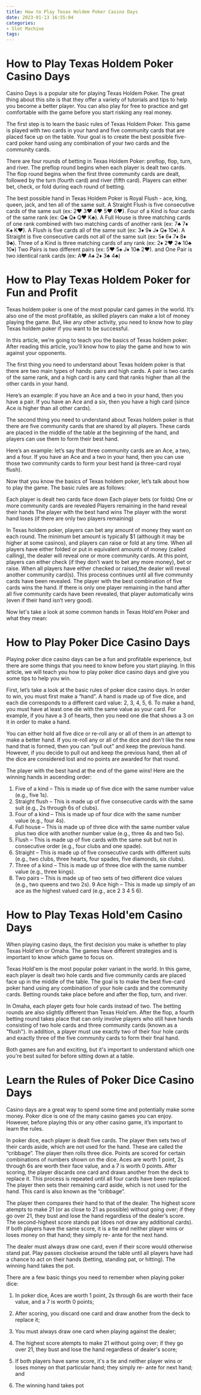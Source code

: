 ```yaml
---
title: How to Play Texas Holdem Poker Casino Days
date: 2023-01-13 16:55:04
categories:
- Slot Machine
tags:
---
```



#  How to Play Texas Holdem Poker Casino Days

Casino Days is a popular site for playing Texas Holdem Poker. The great thing about this site is that they offer a variety of tutorials and tips to help you become a better player. You can also play for free to practice and get comfortable with the game before you start risking any real money.

The first step is to learn the basic rules of Texas Holdem Poker. This game is played with two cards in your hand and five community cards that are placed face up on the table. Your goal is to create the best possible five-card poker hand using any combination of your two cards and the community cards.

There are four rounds of betting in Texas Holdem Poker: preflop, flop, turn, and river. The preflop round begins when each player is dealt two cards. The flop round begins when the first three community cards are dealt, followed by the turn (fourth card) and river (fifth card). Players can either bet, check, or fold during each round of betting.

The best possible hand in Texas Holdem Poker is Royal Flush - ace, king, queen, jack, and ten all of the same suit. A Straight Flush is five consecutive cards of the same suit (ex: 2♥ 3♥ 4♥ 5♥ 6♥). Four of a Kind is four cards of the same rank (ex: Q♣ Q♦ Q♥ K♣). A Full House is three matching cards of one rank combined with two matching cards of another rank (ex: 7♣ 7♦ K♠ K♥). A Flush is five cards all of the same suit (ex: 3♦ 9♦ J♦ Q♠ 10♦). A Straight is five consecutive cards not all of the same suit (ex: 5♦ 6♦ 7♦ 8♦ 9♣). Three of a Kind is three matching cards of any rank (ex: 2♦ 2♥ 2♣ 10♣ 10♦) Two Pairs is two different pairs (ex: 5♥ 5♠ J♦ 10♣ 2♥). and One Pair is two identical rank cards (ex: A♥ A♠ 2♦ 3♣ 4♣)

#  How to Play Texas Holdem Poker for Fun and Profit

Texas holdem poker is one of the most popular card games in the world. It’s also one of the most profitable, as skilled players can make a lot of money playing the game. But, like any other activity, you need to know how to play Texas holdem poker if you want to be successful.

In this article, we’re going to teach you the basics of Texas holdem poker. After reading this article, you’ll know how to play the game and how to win against your opponents.

The first thing you need to understand about Texas holdem poker is that there are two main types of hands: pairs and high cards. A pair is two cards of the same rank, and a high card is any card that ranks higher than all the other cards in your hand.

Here’s an example: if you have an Ace and a two in your hand, then you have a pair. If you have an Ace and a six, then you have a high card (since Ace is higher than all other cards).

The second thing you need to understand about Texas holdem poker is that there are five community cards that are shared by all players. These cards are placed in the middle of the table at the beginning of the hand, and players can use them to form their best hand.

Here’s an example: let’s say that three community cards are an Ace, a two, and a four. If you have an Ace and a two in your hand, then you can use those two community cards to form your best hand (a three-card royal flush).

Now that you know the basics of Texas holdem poker, let’s talk about how to play the game. The basic rules are as follows:

Each player is dealt two cards face down Each player bets (or folds) One or more community cards are revealed Players remaining in the hand reveal their hands The player with the best hand wins The player with the worst hand loses (if there are only two players remaining)

In Texas holdem poker, players can bet any amount of money they want on each round. The minimum bet amount is typically $1 (although it may be higher at some casinos), and players can raise or fold at any time. When all players have either folded or put in equivalent amounts of money (called calling), the dealer will reveal one or more community cards. At this point, players can either check (if they don’t want to bet any more money), bet or raise. When all players have either checked or raised,the dealer will reveal another community card(s). This process continues until all five community cards have been revealed. The player with the best combination of five cards wins the hand. If there is only one player remaining in the hand after all five community cards have been revealed, that player automatically wins (even if their hand isn’t very good).

Now let's take a look at some common hands in Texas Hold'em Poker and what they mean: 

 

 

 

 



#  How to Play Poker Dice Casino Days

Playing poker dice casino days can be a fun and profitable experience, but there are some things that you need to know before you start playing. In this article, we will teach you how to play poker dice casino days and give you some tips to help you win.

First, let’s take a look at the basic rules of poker dice casino days. In order to win, you must first make a “hand”. A hand is made up of five dice, and each die corresponds to a different card value: 2, 3, 4, 5, 6. To make a hand, you must have at least one die with the same value as your card. For example, if you have a 3 of hearts, then you need one die that shows a 3 on it in order to make a hand.

You can either hold all five dice or re-roll any or all of them in an attempt to make a better hand. If you re-roll any or all of the dice and don’t like the new hand that is formed, then you can “pull out” and keep the previous hand. However, if you decide to pull out and keep the previous hand, then all of the dice are considered lost and no points are awarded for that round.

The player with the best hand at the end of the game wins! Here are the winning hands in ascending order:

1. Five of a kind – This is made up of five dice with the same number value (e.g., five 1s).
2. Straight flush – This is made up of five consecutive cards with the same suit (e.g., 2s through 6s of clubs). 
3. Four of a kind – This is made up of four dice with the same number value (e.g., four 4s). 
4. Full house – This is made up of three dice with the same number value plus two dice with another number value (e.g., three 4s and two 5s). 
5. Flush – This is made up of five cards with the same suit but not in consecutive order (e.g., four clubs and one spade). 
6. Straight – This is made up of five consecutive cards with different suits (e.g., two clubs, three hearts, four spades, five diamonds, six clubs). 
7. Three of a kind – This is made up of three dice with the same number value (e.g., three kings). 
8. Two pairs – This is made up of two sets of two different dice values (e.g., two queens and two 2s). 
9 Ace high – This is made up simply of an ace as the highest valued card (e.g., ace 2 3 4 5 6).

#  How to Play Texas Hold'em Casino Days

When playing casino days, the first decision you make is whether to play Texas Hold'em or Omaha. The games have different strategies and is important to know which game to focus on.

Texas Hold'em is the most popular poker variant in the world. In this game, each player is dealt two hole cards and five community cards are placed face up in the middle of the table.  The goal is to make the best five-card poker hand using any combination of your hole cards and the community cards. Betting rounds take place before and after the flop, turn, and river.

In Omaha, each player gets four hole cards instead of two. The betting rounds are also slightly different than Texas Hold'em. After the flop, a fourth betting round takes place that can only involve players who still have hands consisting of two hole cards and three community cards (known as a "flush"). In addition, a player must use exactly two of their four hole cards and exactly three of the five community cards to form their final hand.

Both games are fun and exciting, but it's important to understand which one you're best suited for before sitting down at a table.

#  Learn the Rules of Poker Dice Casino Days

Casino days are a great way to spend some time and potentially make some money. Poker dice is one of the many casino games you can enjoy. However, before playing this or any other casino game, it’s important to learn the rules.

In poker dice, each player is dealt five cards. The player then sets two of their cards aside, which are not used for the hand. These are called the “cribbage”. The player then rolls three dice. Points are scored for certain combinations of numbers shown on the dice. Aces are worth 1 point, 2s through 6s are worth their face value, and a 7 is worth 0 points. After scoring, the player discards one card and draws another from the deck to replace it. This process is repeated until all four cards have been replaced. The player then sets their remaining card aside, which is not used for the hand. This card is also known as the “cribbage”.

The player then compares their hand to that of the dealer. The highest score atempts to make 21 (or as close to 21 as possible) without going over; if they go over 21, they bust and lose the hand regardless of the dealer’s score. The second-highest score stands pat (does not draw any additional cards). If both players have the same score, it is a tie and neither player wins or loses money on that hand; they simply re- ante for the next hand.

The dealer must always draw one card, even if their score would otherwise stand pat. Play passes clockwise around the table until all players have had a chance to act on their hands (betting, standing pat, or hitting). The winning hand takes the pot.

There are a few basic things you need to remember when playing poker dice:

1) In poker dice, Aces are worth 1 point, 2s through 6s are worth their face value, and a 7 is worth 0 points;

2) After scoring, you discard one card and draw another from the deck to replace it;

3) You must always draw one card when playing against the dealer;

4) The highest score atempts to make 21 without going over; if they go over 21, they bust and lose the hand regardless of dealer's score;

5) If both players have same score, it's a tie and neither player wins or loses money on that particular hand; they simply re- ante for next hand; and


6) The winning hand takes pot